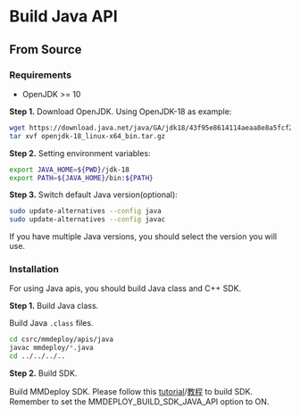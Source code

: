 # Build Java API

## From Source

### Requirements

- OpenJDK >= 10

**Step 1.** Download OpenJDK. Using OpenJDK-18 as example:

```bash
wget https://download.java.net/java/GA/jdk18/43f95e8614114aeaa8e8a5fcf20a682d/36/GPL/openjdk-18_linux-x64_bin.tar.gz
tar xvf openjdk-18_linux-x64_bin.tar.gz
```

**Step 2.** Setting environment variables:

```bash
export JAVA_HOME=${PWD}/jdk-18
export PATH=${JAVA_HOME}/bin:${PATH}
```

**Step 3.** Switch default Java version(optional):

```bash
sudo update-alternatives --config java
sudo update-alternatives --config javac
```

If you have multiple Java versions, you should select the version you will use.

### Installation

For using Java apis, you should build Java class and C++ SDK.

**Step 1.** Build Java class.

Build Java `.class` files.

```bash
cd csrc/mmdeploy/apis/java
javac mmdeploy/*.java
cd ../../../..
```

**Step 2.** Build SDK.

Build MMDeploy SDK. Please follow this [tutorial](../../../../docs/en/01-how-to-build/linux-x86_64.md)/[教程](../../../../docs/zh_cn/01-how-to-build/linux-x86_64.md) to build SDK. Remember to set the MMDEPLOY_BUILD_SDK_JAVA_API option to ON.
